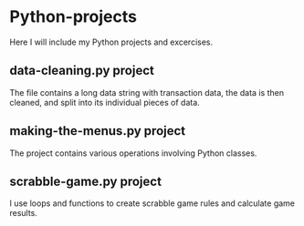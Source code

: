 # Python-projects

Here I will include my Python projects and excercises.

## data-cleaning.py project
The file contains a long data string with transaction data, the data is then cleaned, and split into its individual pieces of data.

## making-the-menus.py project
The project contains various operations involving Python classes.

## scrabble-game.py project
I use loops and functions to create scrabble game rules and calculate game results.
